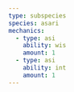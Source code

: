 ```yaml
---
type: subspecies
species: asari
mechanics:
  - type: asi
    ability: wis
    amount: 1
  - type: asi
    ability: int
    amount: 1
---
```

